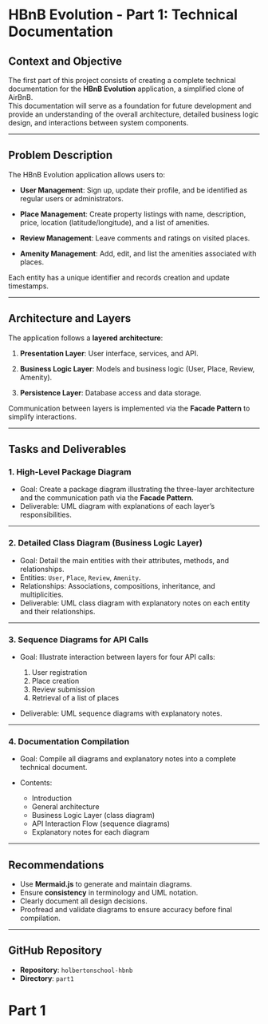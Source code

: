 # HBnB Evolution - Part 1: Technical Documentation

## Context and Objective

The first part of this project consists of creating a complete technical documentation for the **HBnB Evolution** application, a simplified clone of AirBnB.  
This documentation will serve as a foundation for future development and provide an understanding of the overall architecture, detailed business logic design, and interactions between system components.

---

## Problem Description

The HBnB Evolution application allows users to:

- **User Management**: Sign up, update their profile, and be identified as regular users or administrators.
    
- **Place Management**: Create property listings with name, description, price, location (latitude/longitude), and a list of amenities.
    
- **Review Management**: Leave comments and ratings on visited places.
    
- **Amenity Management**: Add, edit, and list the amenities associated with places.
    

Each entity has a unique identifier and records creation and update timestamps.

---

## Architecture and Layers

The application follows a **layered architecture**:

1. **Presentation Layer**: User interface, services, and API.
    
2. **Business Logic Layer**: Models and business logic (User, Place, Review, Amenity).
    
3. **Persistence Layer**: Database access and data storage.
    

Communication between layers is implemented via the **Facade Pattern** to simplify interactions.

---

## Tasks and Deliverables

### 1. High-Level Package Diagram

- Goal: Create a package diagram illustrating the three-layer architecture and the communication path via the **Facade Pattern**.  
- Deliverable: UML diagram with explanations of each layer’s responsibilities.

---

### 2. Detailed Class Diagram (Business Logic Layer)

- Goal: Detail the main entities with their attributes, methods, and relationships.  
- Entities: `User`, `Place`, `Review`, `Amenity`.  
- Relationships: Associations, compositions, inheritance, and multiplicities.  
- Deliverable: UML class diagram with explanatory notes on each entity and their relationships.

---

### 3. Sequence Diagrams for API Calls

- Goal: Illustrate interaction between layers for four API calls:
    
    1. User registration  
    2. Place creation  
    3. Review submission  
    4. Retrieval of a list of places  
    
- Deliverable: UML sequence diagrams with explanatory notes.

---

### 4. Documentation Compilation

- Goal: Compile all diagrams and explanatory notes into a complete technical document.  
- Contents:
    
    - Introduction  
    - General architecture  
    - Business Logic Layer (class diagram)  
    - API Interaction Flow (sequence diagrams)  
    - Explanatory notes for each diagram  

---

## Recommendations

- Use **Mermaid.js** to generate and maintain diagrams.  
- Ensure **consistency** in terminology and UML notation.  
- Clearly document all design decisions.  
- Proofread and validate diagrams to ensure accuracy before final compilation.  

---

## GitHub Repository

- **Repository**: `holbertonschool-hbnb`  
- **Directory**: `part1`
# Part 1
